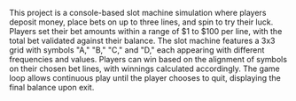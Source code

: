 This project is a console-based slot machine simulation where players deposit money, place bets on up to three lines, and spin to try their luck. Players set their bet amounts within a range of $1 to $100 per line, with the total bet validated against their balance. The slot machine features a 3x3 grid with symbols "A," "B," "C," and "D," each appearing with different frequencies and values. Players can win based on the alignment of symbols on their chosen bet lines, with winnings calculated accordingly. The game loop allows continuous play until the player chooses to quit, displaying the final balance upon exit.
